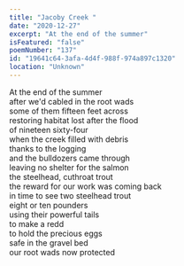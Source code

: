 ```yaml
---
title: "Jacoby Creek "
date: "2020-12-27"
excerpt: "At the end of the summer"
isFeatured: "false"
poemNumber: "137"
id: "19641c64-3afa-4d4f-988f-974a897c1320"
location: "Unknown"
---
```


At the end of the summer  
after we'd cabled in the root wads  
some of them fifteen feet across  
restoring habitat lost after the flood  
of nineteen sixty-four  
when the creek filled with debris  
thanks to the logging  
and the bulldozers came through  
leaving no shelter for the salmon  
the steelhead, cuthroat trout  
the reward for our work was coming back  
in time to see two steelhead trout  
eight or ten pounders  
using their powerful tails  
to make a redd  
to hold the precious eggs  
safe in the gravel bed  
our root wads now protected
